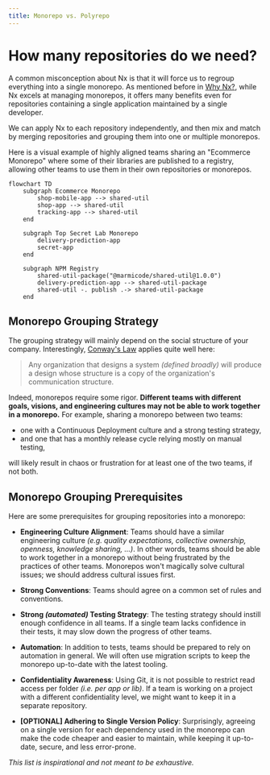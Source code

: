```yaml
---
title: Monorepo vs. Polyrepo
---
```


# How many repositories do we need?

A common misconception about Nx is that it will force us to regroup everything into a single monorepo.
As mentioned before in [Why Nx?](./01-why-nx.md), while Nx excels at managing monorepos, it offers many benefits even for repositories containing a single application maintained by a single developer.

We can apply Nx to each repository independently, and then mix and match by merging repositories and grouping them into one or multiple monorepos.

Here is a visual example of highly aligned teams sharing an "Ecommerce Monorepo" where some of their libraries are published to a registry, allowing other teams to use them in their own repositories or monorepos.

```mermaid
flowchart TD
    subgraph Ecommerce Monorepo
        shop-mobile-app --> shared-util
        shop-app --> shared-util
        tracking-app --> shared-util
    end

    subgraph Top Secret Lab Monorepo
        delivery-prediction-app
        secret-app
    end

    subgraph NPM Registry
        shared-util-package("@marmicode/shared-util@1.0.0")
        delivery-prediction-app --> shared-util-package
        shared-util -. publish .-> shared-util-package
    end
```

## Monorepo Grouping Strategy

The grouping strategy will mainly depend on the social structure of your company.
Interestingly, [Conway's Law](http://www.melconway.com/Home/Conways_Law.html) applies quite well here:

> Any organization that designs a system _(defined broadly)_ will produce a design whose structure is a copy of the organization's communication structure.

Indeed, monorepos require some rigor. **Different teams with different goals, visions, and engineering cultures may not be able to work together in a monorepo.**
For example, sharing a monorepo between two teams:

- one with a Continuous Deployment culture and a strong testing strategy,
- and one that has a monthly release cycle relying mostly on manual testing,

will likely result in chaos or frustration for at least one of the two teams, if not both.

## Monorepo Grouping Prerequisites

Here are some prerequisites for grouping repositories into a monorepo:

- **Engineering Culture Alignment**: Teams should have a similar engineering culture _(e.g. quality expectations, collective ownership, openness, knowledge sharing, ...)_. In other words, teams should be able to work together in a monorepo without being frustrated by the practices of other teams. Monorepos won't magically solve cultural issues; we should address cultural issues first.

- **Strong Conventions**: Teams should agree on a common set of rules and conventions.

- **Strong _(automated)_ Testing Strategy**: The testing strategy should instill enough confidence in all teams. If a single team lacks confidence in their tests, it may slow down the progress of other teams.

- **Automation**: In addition to tests, teams should be prepared to rely on automation in general. We will often use migration scripts to keep the monorepo up-to-date with the latest tooling.

- **Confidentiality Awareness**: Using Git, it is not possible to restrict read access per folder _(i.e. per app or lib)_. If a team is working on a project with a different confidentiality level, we might want to keep it in a separate repository.

- **[OPTIONAL] Adhering to Single Version Policy**: Surprisingly, agreeing on a single version for each dependency used in the monorepo can make the code cheaper and easier to maintain, while keeping it up-to-date, secure, and less error-prone.

_This list is inspirational and not meant to be exhaustive._
